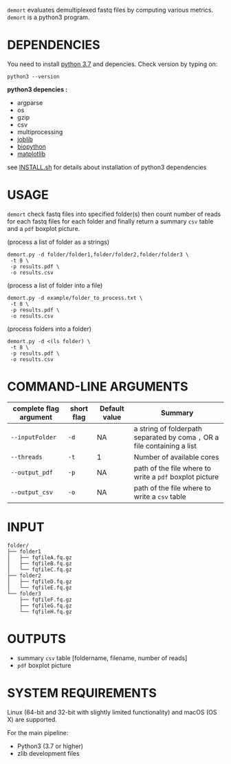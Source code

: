 `demort` evaluates demultiplexed fastq files by computing various metrics.
`demort` is a python3 program.

# DEPENDENCIES

You need to install [python 3.7](https://www.python.org/download/releases/3.0/) and depencies. Check version by typing on:
```
python3 --version
```
**python3 depencies :**
* argparse
* os
* gzip
* csv
* multiprocessing
* [joblib](https://joblib.readthedocs.io/en/latest/installing.html)
* [biopython](https://github.com/biopython/biopython)
* [matplotlib](https://matplotlib.org/3.1.1/faq/installing_faq.html)

see [INSTALL.sh](INSTALL.sh) for details about installation of python3 dependencies

# USAGE

`demort` check fastq files into specified folder(s) then count number of reads for each fastq files for each folder and finally return a summary `csv` table and a `pdf` boxplot picture.

(process a list of folder as a strings)
```
demort.py -d folder/folder1,folder/folder2,folder/folder3 \
 -t 8 \
 -p results.pdf \
 -o results.csv
```
(process a list of folder into a file)
```
demort.py -d example/folder_to_process.txt \
 -t 8 \
 -p results.pdf \
 -o results.csv
```
(process folders into a folder)
```
demort.py -d <(ls folder) \
 -t 8 \
 -p results.pdf \
 -o results.csv
```

# COMMAND-LINE ARGUMENTS

| complete flag argument | short flag |Default value | Summary |
| --- | --- | --- | --- |
| `--inputFolder` | `-d` | NA |  a string of folderpath separated by coma `,` OR a file containing a list |
| `--threads` | `-t` | 1 | Number of available cores |
| `--output_pdf` | `-p` | NA | path of the file where to write a `pdf` boxplot picture |
| `--output_csv` | `-o` | NA | path of the file where to write a `csv` table |


# INPUT

```
folder/
├── folder1
│   ├── fqfileA.fq.gz
│   ├── fqfileB.fq.gz
│   └── fqfileC.fq.gz
├── folder2
│   ├── fqfileD.fq.gz
│   └── fqfileE.fq.gz
└── folder3
    ├── fqfileF.fq.gz
    ├── fqfileG.fq.gz
    └── fqfileH.fq.gz
```

# OUTPUTS

* summary `csv` table [foldername, filename, number of reads]
* `pdf` boxplot picture

# SYSTEM REQUIREMENTS

Linux (64-bit and 32-bit with slightly limited functionality) and macOS (OS X) are supported.

For the main pipeline:

* Python3 (3.7 or higher)
* zlib development files

